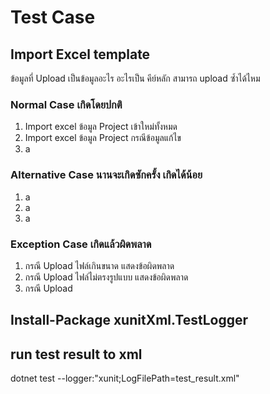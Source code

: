 ﻿
# Test Case

## Import Excel template
ข้อมูลที่ Upload เป็นข้อมูลอะไร
อะไรเป็น คีย์หลัก
สามารถ upload ซ้ำได้ไหม

### Normal Case เกิดโดยปกติ
1. Import excel ข้อมูล Project เข้าใหม่ทั้งหมด
1. Import excel ข้อมูล Project กรณีข้อมูลแก้ไข
1. a
### Alternative Case นานจะเกิดซักครั้ง เกิดได้น้อย
1. a 
1. a
1. a
### Exception Case เกิดแล้วผิดพลาด
1. กรณี Upload ไฟล์เกินขนาด แสดงข้อผิดพลาด
1. กรณี Upload ไฟล์ไม่ตรงรูปแบบ แสดงข้อผิดพลาด
1. กรณี Upload 

## Install-Package xunitXml.TestLogger

## run test result to xml
dotnet test --logger:"xunit;LogFilePath=test_result.xml"
